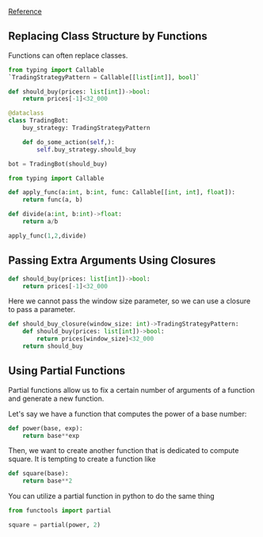 [Reference](https://youtu.be/ph2HjBQuI8Y)
## Replacing Class Structure by Functions

Functions can often replace classes. 
```python
from typing import Callable 
`TradingStrategyPattern = Callable[[list[int]], bool]`

def should_buy(prices: list[int])->bool:
	return prices[-1]<32_000

@dataclass
class TradingBot:
	buy_strategy: TradingStrategyPattern 

	def do_some_action(self,):
		self.buy_strategy.should_buy

bot = TradingBot(should_buy)
```

```python
from typing import Callable 

def apply_func(a:int, b:int, func: Callable[[int, int], float]):
	return func(a, b)

def divide(a:int, b:int)->float:
	return a/b

apply_func(1,2,divide)
```

## Passing Extra Arguments Using Closures 

```python
def should_buy(prices: list[int])->bool:
	return prices[-1]<32_000
```

Here we cannot pass the window size parameter, so we can use a closure to pass a parameter. 

```python
def should_buy_closure(window_size: int)->TradingStrategyPattern:
	def should_buy(prices: list[int])->bool:
		return prices[window_size]<32_000
	return should_buy 
```

## Using Partial Functions

Partial functions allow us to fix a certain number of arguments of a function and generate a new function.

Let's say we have a function that computes the power of a base number:

```python
def power(base, exp):
	return base**exp
```

Then, we want to create another function that is dedicated to compute square. It is tempting to create a function like
```python
def square(base):
	return base**2
```

You can utilize a partial function in python to do the same thing

```python
from functools import partial

square = partial(power, 2)
```